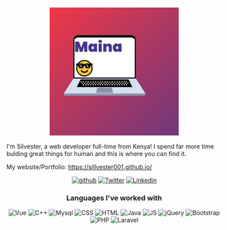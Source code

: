 <p align="center">
  <a href="https://tcno.co"><img src="profile.jpeg" alt="Maina" width="60%"></a>
</p>
  
I'm Silvester, a web developer full-time from Kenya!
I spend far more time bulding great things for human and this is where you can find it.

My website/Portfolio: https://sillvester001.github.io/
<p align="center">
 <a href="#"><img src="https://img.shields.io/badge/GitHub-100000?style=for-the-badge&logo=github&logoColor=white" alt="github"></a>
  <a href="https://twitter.com/stalonmainah1"><img src="https://img.shields.io/badge/Twitter-1DA1F2?style=for-the-badge&logo=twitter&logoColor=white" alt="Twitter"></a>
  <a href="https://www.linkedin.com/in/silvester-maina-68464a203"><img src="https://img.shields.io/badge/LinkedIn-0077B5?style=for-the-badge&logo=linkedin&logoColor=white" alt="Linkedin"></a>
 
</p>

<h3 align="center">Languages I've worked with</h3>
<p align="center">
  <img src="https://img.shields.io/badge/Vue.js-35495E?style=for-the-badge&logo=vuedotjs&logoColor=4FC08D" alt="Vue">
<!--   <img src="https://img.shields.io/badge/AutoHotkey-4FBB4F?style=for-the-badge&logo=autohotkey&logoColor=white" alt="PHP"> -->
  <img src="https://img.shields.io/badge/C%2B%2B-00599C?style=for-the-badge&logo=c%2B%2B&logoColor=white" alt="C++">
  <img src="https://img.shields.io/badge/MySQL-005C84?style=for-the-badge&logo=mysql&logoColor=white" alt="Mysql">
<!--   <img src="https://img.shields.io/badge/Python-3776AB?style=for-the-badge&logo=python&logoColor=white" alt="Python"> -->
  <img src="https://img.shields.io/badge/CSS-239120?&style=for-the-badge&logo=css3&logoColor=white" alt="CSS">
  <img src="https://img.shields.io/badge/HTML5-E34F26?style=for-the-badge&logo=html5&logoColor=white" alt="HTML">
  <img src="https://img.shields.io/badge/Java-ED8B00?style=for-the-badge&logo=java&logoColor=white" alt="Java">
  <img src="https://img.shields.io/badge/JavaScript-323330?style=for-the-badge&logo=javascript&logoColor=F7DF1E" alt="JS">
  <img src="https://img.shields.io/badge/jQuery-0769AD?style=for-the-badge&logo=jquery&logoColor=white" alt="jQuery">
  <img src="https://img.shields.io/badge/Bootstrap-563D7C?style=for-the-badge&logo=bootstrap&logoColor=white" alt="Bootstrap">
  <img src="https://img.shields.io/badge/PHP-777BB4?style=for-the-badge&logo=php&logoColor=white" alt="PHP">
  <img src="https://img.shields.io/badge/Laravel-FF2D20?style=for-the-badge&logo=laravel&logoColor=white" alt="Laravel">
</p>
<!-- https://github.com/alexandresanlim/Badges4-README.md-Profile -->
<!-- Direct donations: https://ko-fi.com/<br> -->
